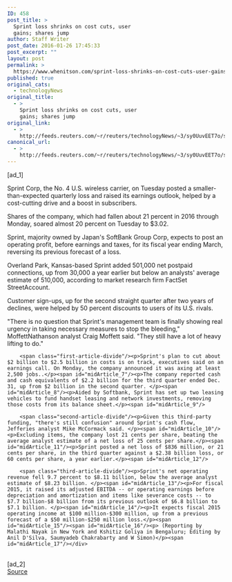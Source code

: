 ```yaml
---
ID: 458
post_title: >
  Sprint loss shrinks on cost cuts, user
  gains; shares jump
author: Staff Writer
post_date: 2016-01-26 17:45:33
post_excerpt: ""
layout: post
permalink: >
  https://www.whenitson.com/sprint-loss-shrinks-on-cost-cuts-user-gains-shares-jump/
published: true
original_cats:
  - technologyNews
original_title:
  - >
    Sprint loss shrinks on cost cuts, user
    gains; shares jump
original_link:
  - >
    http://feeds.reuters.com/~r/reuters/technologyNews/~3/sy0UuvEET7o/story01.htm
canonical_url:
  - >
    http://feeds.reuters.com/~r/reuters/technologyNews/~3/sy0UuvEET7o/story01.htm
---
```

 [ad_1]
<br><div id="articleText">
<span id="midArticle_start"/>

<span id="midArticle_0"/><span class="focusParagraph" readability="6"><p><span class="articleLocatio&lt;/span&gt;n">Sprint Corp, the No. 4 U.S. wireless carrier, on Tuesday posted a smaller-than-expected quarterly loss and raised its earnings outlook, helped by a cost-cutting drive and a boost in subscribers.</span></p></span><span id="midArticle_1"/><p>Shares of the company, which had fallen about 21 percent in 2016 through Monday, soared almost 20 percent on Tuesday to $3.02.</p><span id="midArticle_2"/><p>Sprint, majority owned by Japan's SoftBank Group Corp, expects to post an operating profit, before earnings and taxes, for its fiscal year ending March, reversing its previous forecast of a loss.</p><span id="midArticle_3"/><p>Overland Park, Kansas-based Sprint added 501,000 net postpaid connections, up from 30,000 a year earlier but below an analysts' average estimate of 510,000, according to market research firm FactSet StreetAccount. </p><span id="midArticle_4"/><p>Customer sign-ups, up for the second straight quarter after two years of declines, were helped by 50 percent discounts to users of its U.S. rivals.</p><span id="midArticle_5"/><p>"There is no question that Sprint's management team is finally showing real urgency in taking necessary measures to stop the bleeding," MoffettNathanson analyst Craig Moffett said. "They still have a lot of heavy lifting to do." </p><span id="midArticle_6"/>
        
        <span class="first-article-divide"/><p>Sprint's plan to cut about $2 billion to $2.5 billion in costs is on track, executives said on an earnings call. On Monday, the company announced it was axing at least 2,500 jobs..</p><span id="midArticle_7"/><p>The company reported cash and cash equivalents of $2.2 billion for the third quarter ended Dec. 31, up from $2 billion in the second quarter. </p><span id="midArticle_8"/><p>Aided by Softbank, Sprint has set up two leasing vehicles to fund handset leasing and network investments, removing those costs from its balance sheet.</p><span id="midArticle_9"/>
        
        <span class="second-article-divide"/><p>Given this third-party funding, "there's still confusion" around Sprint's cash flow, Jefferies analyst Mike McCormack said. </p><span id="midArticle_10"/><p>Excluding items, the company lost 21 cents per share, beating the average analyst estimate of a net loss of 25 cents per share.</p><span id="midArticle_11"/><p>Sprint posted a net loss of $836 million, or 21 cents per share, in the third quarter against a $2.38 billion loss, or 60 cents per share, a year earlier.</p><span id="midArticle_12"/>
        
        <span class="third-article-divide"/><p>Sprint's net operating revenue fell 9.7 percent to $8.11 billion, below the average analyst estimate of $8.23 billion. </p><span id="midArticle_13"/><p>For fiscal 2015, it raised its adjusted EBITDA -- or operating earnings before depreciation and amortization and items like severance costs -- to $7.7 billion-$8 billion from its previous outlook of $6.8 billion to $7.1 billion. </p><span id="midArticle_14"/><p>It expects fiscal 2015 operating income at $100 million-$300 million, up from a previous forecast of a $50 million-$250 million loss.</p><span id="midArticle_15"/><span id="midArticle_16"/><p> (Reporting by Malathi Nayak in New York and Kshitiz Goliya in Bengaluru; Editing by Anil D'Silva, Saumyadeb Chakrabarty and W Simon)</p><span id="midArticle_17"/></div>
<br>[ad_2]
<br><a href="http://feeds.reuters.com/~r/reuters/technologyNews/~3/sy0UuvEET7o/story01.htm">Source </a>